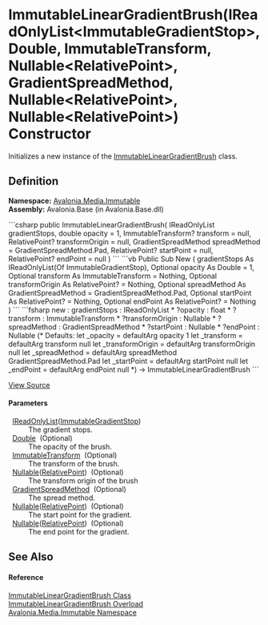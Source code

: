 # ImmutableLinearGradientBrush(IReadOnlyList&lt;ImmutableGradientStop&gt;, Double, ImmutableTransform, Nullable&lt;RelativePoint&gt;, GradientSpreadMethod, Nullable&lt;RelativePoint&gt;, Nullable&lt;RelativePoint&gt;) Constructor


Initializes a new instance of the <a href="T_Avalonia_Media_Immutable_ImmutableLinearGradientBrush">ImmutableLinearGradientBrush</a> class.



## Definition
**Namespace:** <a href="N_Avalonia_Media_Immutable">Avalonia.Media.Immutable</a>  
**Assembly:** Avalonia.Base (in Avalonia.Base.dll)

<Tabs groupId="api-code-preview">
<TabItem value="csharp" label="C#">
```csharp
public ImmutableLinearGradientBrush(
	IReadOnlyList<ImmutableGradientStop> gradientStops,
	double opacity = 1,
	ImmutableTransform? transform = null,
	RelativePoint? transformOrigin = null,
	GradientSpreadMethod spreadMethod = GradientSpreadMethod.Pad,
	RelativePoint? startPoint = null,
	RelativePoint? endPoint = null
)
```
</TabItem>
<TabItem value="vb" label="VB">
```vb
Public Sub New ( 
	gradientStops As IReadOnlyList(Of ImmutableGradientStop),
	Optional opacity As Double = 1,
	Optional transform As ImmutableTransform = Nothing,
	Optional transformOrigin As RelativePoint? = Nothing,
	Optional spreadMethod As GradientSpreadMethod = GradientSpreadMethod.Pad,
	Optional startPoint As RelativePoint? = Nothing,
	Optional endPoint As RelativePoint? = Nothing
)
```
</TabItem>
<TabItem value="fsharp" label="F#">
```fsharp
new : 
        gradientStops : IReadOnlyList<ImmutableGradientStop> * 
        ?opacity : float * 
        ?transform : ImmutableTransform * 
        ?transformOrigin : Nullable<RelativePoint> * 
        ?spreadMethod : GradientSpreadMethod * 
        ?startPoint : Nullable<RelativePoint> * 
        ?endPoint : Nullable<RelativePoint> 
(* Defaults:
        let _opacity = defaultArg opacity 1
        let _transform = defaultArg transform null
        let _transformOrigin = defaultArg transformOrigin null
        let _spreadMethod = defaultArg spreadMethod GradientSpreadMethod.Pad
        let _startPoint = defaultArg startPoint null
        let _endPoint = defaultArg endPoint null
*)
-> ImmutableLinearGradientBrush
```
</TabItem>
</Tabs>



<a href="https://github.com/AvaloniaUI/Avalonia/tree/master/src/Avalonia.Base/Media/Immutable/ImmutableLinearGradientBrush.cs#L28" title="View the source code">View Source</a>



#### Parameters
<dl><dt>  <a href="https://learn.microsoft.com/dotnet/api/system.collections.generic.ireadonlylist-1" target="_blank" rel="noopener noreferrer">IReadOnlyList</a>(<a href="T_Avalonia_Media_Immutable_ImmutableGradientStop">ImmutableGradientStop</a>)</dt><dd>The gradient stops.</dd><dt>  <a href="https://learn.microsoft.com/dotnet/api/system.double" target="_blank" rel="noopener noreferrer">Double</a>  (Optional)</dt><dd>The opacity of the brush.</dd><dt>  <a href="T_Avalonia_Media_Immutable_ImmutableTransform">ImmutableTransform</a>  (Optional)</dt><dd>The transform of the brush.</dd><dt>  <a href="https://learn.microsoft.com/dotnet/api/system.nullable-1" target="_blank" rel="noopener noreferrer">Nullable</a>(<a href="T_Avalonia_RelativePoint">RelativePoint</a>)  (Optional)</dt><dd>The transform origin of the brush</dd><dt>  <a href="T_Avalonia_Media_GradientSpreadMethod">GradientSpreadMethod</a>  (Optional)</dt><dd>The spread method.</dd><dt>  <a href="https://learn.microsoft.com/dotnet/api/system.nullable-1" target="_blank" rel="noopener noreferrer">Nullable</a>(<a href="T_Avalonia_RelativePoint">RelativePoint</a>)  (Optional)</dt><dd>The start point for the gradient.</dd><dt>  <a href="https://learn.microsoft.com/dotnet/api/system.nullable-1" target="_blank" rel="noopener noreferrer">Nullable</a>(<a href="T_Avalonia_RelativePoint">RelativePoint</a>)  (Optional)</dt><dd>The end point for the gradient.</dd></dl>

## See Also


#### Reference
<a href="T_Avalonia_Media_Immutable_ImmutableLinearGradientBrush">ImmutableLinearGradientBrush Class</a>  
<a href="Overload_Avalonia_Media_Immutable_ImmutableLinearGradientBrush__ctor">ImmutableLinearGradientBrush Overload</a>  
<a href="N_Avalonia_Media_Immutable">Avalonia.Media.Immutable Namespace</a>  

